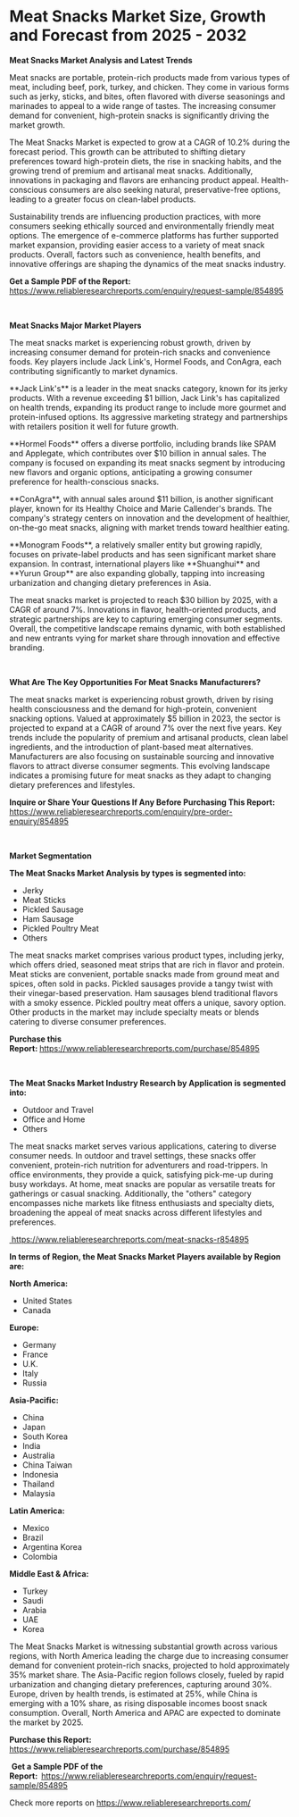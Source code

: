 <p><h1>Meat Snacks Market Size, Growth and Forecast from 2025 - 2032</h1></p><p><strong>Meat Snacks Market Analysis and Latest Trends</strong></p>
<p><p>Meat snacks are portable, protein-rich products made from various types of meat, including beef, pork, turkey, and chicken. They come in various forms such as jerky, sticks, and bites, often flavored with diverse seasonings and marinades to appeal to a wide range of tastes. The increasing consumer demand for convenient, high-protein snacks is significantly driving the market growth.</p><p>The Meat Snacks Market is expected to grow at a CAGR of 10.2% during the forecast period. This growth can be attributed to shifting dietary preferences toward high-protein diets, the rise in snacking habits, and the growing trend of premium and artisanal meat snacks. Additionally, innovations in packaging and flavors are enhancing product appeal. Health-conscious consumers are also seeking natural, preservative-free options, leading to a greater focus on clean-label products.</p><p>Sustainability trends are influencing production practices, with more consumers seeking ethically sourced and environmentally friendly meat options. The emergence of e-commerce platforms has further supported market expansion, providing easier access to a variety of meat snack products. Overall, factors such as convenience, health benefits, and innovative offerings are shaping the dynamics of the meat snacks industry.</p></p>
<p><strong>Get a Sample PDF of the Report:&nbsp;</strong> <a href="https://www.reliableresearchreports.com/enquiry/request-sample/854895?utm_campaign=2219&utm_medium=2&utm_source=Github&utm_content=ia&utm_term=07042025&utm_id=meat-snacks">https://www.reliableresearchreports.com/enquiry/request-sample/854895</a></p>
<p>&nbsp;</p>
<p><strong>Meat Snacks Major Market Players</strong></p>
<p><p>The meat snacks market is experiencing robust growth, driven by increasing consumer demand for protein-rich snacks and convenience foods. Key players include Jack Link's, Hormel Foods, and ConAgra, each contributing significantly to market dynamics.</p><p>**Jack Link's** is a leader in the meat snacks category, known for its jerky products. With a revenue exceeding $1 billion, Jack Link's has capitalized on health trends, expanding its product range to include more gourmet and protein-infused options. Its aggressive marketing strategy and partnerships with retailers position it well for future growth.</p><p>**Hormel Foods** offers a diverse portfolio, including brands like SPAM and Applegate, which contributes over $10 billion in annual sales. The company is focused on expanding its meat snacks segment by introducing new flavors and organic options, anticipating a growing consumer preference for health-conscious snacks. </p><p>**ConAgra**, with annual sales around $11 billion, is another significant player, known for its Healthy Choice and Marie Callender's brands. The company's strategy centers on innovation and the development of healthier, on-the-go meat snacks, aligning with market trends toward healthier eating.</p><p>**Monogram Foods**, a relatively smaller entity but growing rapidly, focuses on private-label products and has seen significant market share expansion. In contrast, international players like **Shuanghui** and **Yurun Group** are also expanding globally, tapping into increasing urbanization and changing dietary preferences in Asia.</p><p>The meat snacks market is projected to reach $30 billion by 2025, with a CAGR of around 7%. Innovations in flavor, health-oriented products, and strategic partnerships are key to capturing emerging consumer segments. Overall, the competitive landscape remains dynamic, with both established and new entrants vying for market share through innovation and effective branding.</p></p>
<p>&nbsp;</p>
<p><strong>What Are The Key Opportunities For Meat Snacks Manufacturers?</strong></p>
<p><p>The meat snacks market is experiencing robust growth, driven by rising health consciousness and the demand for high-protein, convenient snacking options. Valued at approximately $5 billion in 2023, the sector is projected to expand at a CAGR of around 7% over the next five years. Key trends include the popularity of premium and artisanal products, clean label ingredients, and the introduction of plant-based meat alternatives. Manufacturers are also focusing on sustainable sourcing and innovative flavors to attract diverse consumer segments. This evolving landscape indicates a promising future for meat snacks as they adapt to changing dietary preferences and lifestyles.</p></p>
<p><strong>Inquire or Share Your Questions If Any Before Purchasing This Report:</strong> <a href="https://www.reliableresearchreports.com/enquiry/pre-order-enquiry/854895?utm_campaign=2219&utm_medium=2&utm_source=Github&utm_content=ia&utm_term=07042025&utm_id=meat-snacks">https://www.reliableresearchreports.com/enquiry/pre-order-enquiry/854895</a></p>
<p>&nbsp;</p>
<p><strong>Market Segmentation</strong></p>
<p><strong>The Meat Snacks Market Analysis by types is segmented into:</strong></p>
<p><ul><li>Jerky</li><li>Meat Sticks</li><li>Pickled Sausage</li><li>Ham Sausage</li><li>Pickled Poultry Meat</li><li>Others</li></ul></p>
<p><p>The meat snacks market comprises various product types, including jerky, which offers dried, seasoned meat strips that are rich in flavor and protein. Meat sticks are convenient, portable snacks made from ground meat and spices, often sold in packs. Pickled sausages provide a tangy twist with their vinegar-based preservation. Ham sausages blend traditional flavors with a smoky essence. Pickled poultry meat offers a unique, savory option. Other products in the market may include specialty meats or blends catering to diverse consumer preferences.</p></p>
<p><strong>Purchase this Report:&nbsp;</strong><a href="https://www.reliableresearchreports.com/purchase/854895?utm_campaign=2219&utm_medium=2&utm_source=Github&utm_content=ia&utm_term=07042025&utm_id=meat-snacks">https://www.reliableresearchreports.com/purchase/854895</a></p>
<p>&nbsp;</p>
<p><strong>The Meat Snacks Market Industry Research by Application is segmented into:</strong></p>
<p><ul><li>Outdoor and Travel</li><li>Office and Home</li><li>Others</li></ul></p>
<p><p>The meat snacks market serves various applications, catering to diverse consumer needs. In outdoor and travel settings, these snacks offer convenient, protein-rich nutrition for adventurers and road-trippers. In office environments, they provide a quick, satisfying pick-me-up during busy workdays. At home, meat snacks are popular as versatile treats for gatherings or casual snacking. Additionally, the "others" category encompasses niche markets like fitness enthusiasts and specialty diets, broadening the appeal of meat snacks across different lifestyles and preferences.</p></p>
<p><a href="https://www.reliableresearchreports.com/meat-snacks-r854895?utm_campaign=2219&utm_medium=2&utm_source=Github&utm_content=ia&utm_term=07042025&utm_id=meat-snacks">&nbsp;https://www.reliableresearchreports.com/meat-snacks-r854895</a></p>
<p><strong>In terms of Region, the Meat Snacks Market Players available by Region are:</strong></p>
<p>
    <p> <strong> North America: </strong>
        <ul>
            <li>United States</li>
            <li>Canada</li>
        </ul>
        </p> 
    <p> <strong> Europe: </strong>
        <ul>
            <li>Germany</li>
            <li>France</li>
            <li>U.K.</li>
            <li>Italy</li>
            <li>Russia</li>
        </ul>
        </p> 
    <p> <strong> Asia-Pacific: </strong>
        <ul>
            <li>China</li>
            <li>Japan</li>
            <li>South Korea</li>
            <li>India</li>
            <li>Australia</li>
            <li>China Taiwan</li>
            <li>Indonesia</li>
            <li>Thailand</li>
            <li>Malaysia</li>
        </ul>
        </p> 
    <p> <strong> Latin America: </strong>
        <ul>
            <li>Mexico</li>
            <li>Brazil</li>
            <li>Argentina Korea</li>
            <li>Colombia</li>
        </ul>
        </p> 
    <p> <strong> Middle East & Africa: </strong>
        <ul>
            <li>Turkey</li>
            <li>Saudi</li>
            <li>Arabia</li>
            <li>UAE</li>
            <li>Korea</li>
        </ul>
    </p>
    </p>
<p><p>The Meat Snacks Market is witnessing substantial growth across various regions, with North America leading the charge due to increasing consumer demand for convenient protein-rich snacks, projected to hold approximately 35% market share. The Asia-Pacific region follows closely, fueled by rapid urbanization and changing dietary preferences, capturing around 30%. Europe, driven by health trends, is estimated at 25%, while China is emerging with a 10% share, as rising disposable incomes boost snack consumption. Overall, North America and APAC are expected to dominate the market by 2025.</p></p>
<p><strong>Purchase this Report: </strong><a href="https://www.reliableresearchreports.com/purchase/854895?utm_campaign=2219&utm_medium=2&utm_source=Github&utm_content=ia&utm_term=07042025&utm_id=meat-snacks">https://www.reliableresearchreports.com/purchase/854895</a></p>
<p>&nbsp;<strong>Get a Sample PDF of the Report:&nbsp;&nbsp;</strong><a href="https://www.reliableresearchreports.com/enquiry/request-sample/854895?utm_campaign=2219&utm_medium=2&utm_source=Github&utm_content=ia&utm_term=07042025&utm_id=meat-snacks">https://www.reliableresearchreports.com/enquiry/request-sample/854895</a></p>
<p><strong></strong></p>
<p>Check more reports on <a href="https://www.reliableresearchreports.com/?utm_campaign=2219&utm_medium=2&utm_source=Github&utm_content=ia&utm_term=07042025&utm_id=meat-snacks">https://www.reliableresearchreports.com/</a></p>